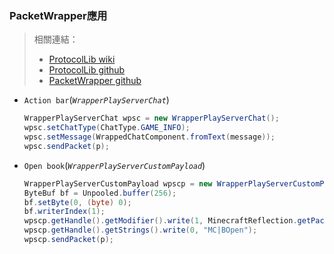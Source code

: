 ### PacketWrapper應用
> 相關連結：
> * [ProtocolLib wiki][pro_wiki]
> * [ProtocolLib github][pro_git]
> * [PacketWrapper github][pw_git]

* `Action bar`(_`WrapperPlayServerChat`_)
  ```Java
  WrapperPlayServerChat wpsc = new WrapperPlayServerChat();
  wpsc.setChatType(ChatType.GAME_INFO);
  wpsc.setMessage(WrappedChatComponent.fromText(message));
  wpsc.sendPacket(p);
  ```
* `Open book`(_`WrapperPlayServerCustomPayload`_)
  ```Java
  WrapperPlayServerCustomPayload wpscp = new WrapperPlayServerCustomPayload();
  ByteBuf bf = Unpooled.buffer(256);
  bf.setByte(0, (byte) 0);
  bf.writerIndex(1);
  wpscp.getHandle().getModifier().write(1, MinecraftReflection.getPacketDataSerializer(bf));
  wpscp.getHandle().getStrings().write(0, "MC|BOpen");
  wpscp.sendPacket(p);
  ```

[pro_wiki]: https://wiki.vg/Protocol
[pro_git]: https://github.com/dmulloy2/ProtocolLib/
[pw_git]: https://github.com/dmulloy2/PacketWrapper
